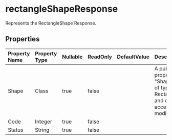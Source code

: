 # **rectangleShapeResponse**

Represents the RectangleShape Response. 

## **Properties**

| Property Name | Property Type | Nullable |  ReadOnly | DefaultValue | Description | 
| :- | :- | :- |:- |  :- | :- |
|Shape|Class|true|false |  |A public property named "Shape" that is of type RectangleShape and can be both accessed and modified.|
|Code|Integer|true|false |  ||
|Status|String|true|false |  ||

